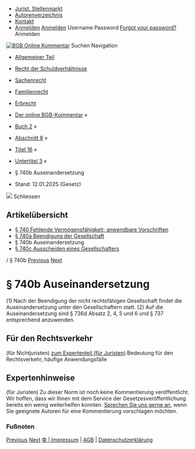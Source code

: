   * [Jurist. Stellenmarkt](https://bgb.kommentar.de/Buch-2/Abschnitt-8/Titel-16/Untertitel-3/</job-board> "Jurist. Stellenmarkt")
  * [Autorenverzeichnis](https://bgb.kommentar.de/Buch-2/Abschnitt-8/Titel-16/Untertitel-3/</Autorenverzeichnis> "Autorenverzeichnis")
  * [Kontakt](https://bgb.kommentar.de/Buch-2/Abschnitt-8/Titel-16/Untertitel-3/</Kontakt>)
  * [Anmelden](https://bgb.kommentar.de/Buch-2/Abschnitt-8/Titel-16/Untertitel-3/<#login> "show login form") [Anmelden](https://bgb.kommentar.de/Buch-2/Abschnitt-8/Titel-16/Untertitel-3/<#> "hide login form") Username Password
[Forgot your password?](https://bgb.kommentar.de/Buch-2/Abschnitt-8/Titel-16/Untertitel-3/</user/forgotpassword>) Anmelden 


[![BGB Online Kommentar](https://bgb.kommentar.de/extension/bgb/design/bgb/images/logo.png)](https://bgb.kommentar.de/Buch-2/Abschnitt-8/Titel-16/Untertitel-3/</> "BGB Online Kommentar")
Suchen
Navigation
  * [Allgemeiner Teil](https://bgb.kommentar.de/Buch-2/Abschnitt-8/Titel-16/Untertitel-3/</Buch-1>)
  * [Recht der Schuldverhältnisse](https://bgb.kommentar.de/Buch-2/Abschnitt-8/Titel-16/Untertitel-3/</Buch-2>)
  * [Sachenrecht](https://bgb.kommentar.de/Buch-2/Abschnitt-8/Titel-16/Untertitel-3/</Buch-3>)
  * [Familienrecht](https://bgb.kommentar.de/Buch-2/Abschnitt-8/Titel-16/Untertitel-3/</Buch-4>)
  * [Erbrecht](https://bgb.kommentar.de/Buch-2/Abschnitt-8/Titel-16/Untertitel-3/</Buch-5>)


  * [Der online BGB-Kommentar](https://bgb.kommentar.de/Buch-2/Abschnitt-8/Titel-16/Untertitel-3/</>) »
  * [Buch 2](https://bgb.kommentar.de/Buch-2/Abschnitt-8/Titel-16/Untertitel-3/</Buch-2>) »
  * [Abschnitt 8](https://bgb.kommentar.de/Buch-2/Abschnitt-8/Titel-16/Untertitel-3/</Buch-2/Abschnitt-8>) »
  * [Titel 16](https://bgb.kommentar.de/Buch-2/Abschnitt-8/Titel-16/Untertitel-3/</Buch-2/Abschnitt-8/Titel-16>) »
  * [Untertitel 3](https://bgb.kommentar.de/Buch-2/Abschnitt-8/Titel-16/Untertitel-3/</Buch-2/Abschnitt-8/Titel-16/Untertitel-3>) »
  * § 740b Auseinandersetzung 
  * Stand: 12.01.2025 (Gesetz) 


![](https://vg01.met.vgwort.de/na/1c9909529ead4f509072c06d9081a7d5)
Schliessen 
## Artikelübersicht
  * [ § 740 Fehlende Vermögensfähigkeit; anwendbare Vorschriften ](https://bgb.kommentar.de/Buch-2/Abschnitt-8/Titel-16/Untertitel-3/</Buch-2/Abschnitt-8/Titel-16/Untertitel-3/Fehlende-Vermoegensfaehigkeit-anwendbare-Vorschriften>)
  * [ § 740a Beendigung der Gesellschaft ](https://bgb.kommentar.de/Buch-2/Abschnitt-8/Titel-16/Untertitel-3/</Buch-2/Abschnitt-8/Titel-16/Untertitel-3/Beendigung-der-Gesellschaft>)
  * § 740b Auseinandersetzung 
  * [ § 740c Ausscheiden eines Gesellschafters ](https://bgb.kommentar.de/Buch-2/Abschnitt-8/Titel-16/Untertitel-3/</Buch-2/Abschnitt-8/Titel-16/Untertitel-3/Ausscheiden-eines-Gesellschafters>)


/ § 740b 
[Previous](https://bgb.kommentar.de/Buch-2/Abschnitt-8/Titel-16/Untertitel-3/</Buch-2/Abschnitt-8/Titel-16/Untertitel-3/Beendigung-der-Gesellschaft> "§ 740a Beendigung der Gesellschaft") [Next](https://bgb.kommentar.de/Buch-2/Abschnitt-8/Titel-16/Untertitel-3/</Buch-2/Abschnitt-8/Titel-16/Untertitel-3/Ausscheiden-eines-Gesellschafters> "§ 740c Ausscheiden eines Gesellschafters")
# § 740b Auseinandersetzung
(1) Nach der Beendigung der nicht rechtsfähigen Gesellschaft findet die Auseinandersetzung unter den Gesellschaftern statt.
(2) Auf die Auseinandersetzung sind § 736d Absatz 2, 4, 5 und 6 und § 737 entsprechend anzuwenden.
## Für den Rechtsverkehr 
(für Nichtjuristen)
[zum Expertenteil (für Juristen)](https://bgb.kommentar.de/Buch-2/Abschnitt-8/Titel-16/Untertitel-3/<#expertenhinweise>)
Bedeutung für den Rechtsverkehr, häufige Anwendungsfälle
## Expertenhinweise
(für Juristen)
Zu dieser Norm ist noch keine Kommentierung veröffentlicht. Wir hoffen, dass wir Ihnen mit dem Service der Gesetzesveröffentlichung bereits ein wenig weiterhelfen konnten. [Sprechen Sie uns gerne an](https://bgb.kommentar.de/Buch-2/Abschnitt-8/Titel-16/Untertitel-3/</Kontakt>), wenn Sie geeignete Autoren für eine Kommentierung vorschlagen möchten. 
### Fußnoten
[Previous](https://bgb.kommentar.de/Buch-2/Abschnitt-8/Titel-16/Untertitel-3/</Buch-2/Abschnitt-8/Titel-16/Untertitel-3/Beendigung-der-Gesellschaft> "§ 740a Beendigung der Gesellschaft") [Next](https://bgb.kommentar.de/Buch-2/Abschnitt-8/Titel-16/Untertitel-3/</Buch-2/Abschnitt-8/Titel-16/Untertitel-3/Ausscheiden-eines-Gesellschafters> "§ 740c Ausscheiden eines Gesellschafters")
[© | Impressum](https://bgb.kommentar.de/Buch-2/Abschnitt-8/Titel-16/Untertitel-3/</Kontakt>) | [AGB](https://bgb.kommentar.de/Buch-2/Abschnitt-8/Titel-16/Untertitel-3/</AGB>) | [Datenschutzerklärung](https://bgb.kommentar.de/Buch-2/Abschnitt-8/Titel-16/Untertitel-3/</Datenschutzerklaerung-fuer-Leser>)
